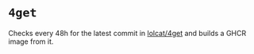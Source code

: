 # `4get`
Checks every 48h for the latest commit in [lolcat/4get](https://git.lolcat.ca/lolcat/4get) and builds a GHCR image from it.
